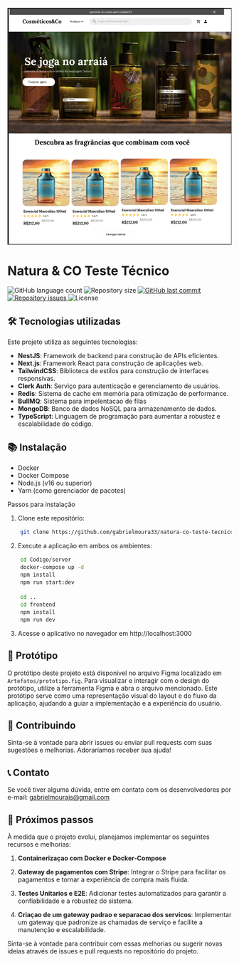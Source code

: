 <p align="center">
     <img src="./Artefatos/preview.png" />
</p>

# Natura & CO Teste Técnico
<p>
  <img alt="GitHub language count" src="https://img.shields.io/github/languages/count/gabrielmoura33/natura-co-teste-tecnico">

  <img alt="Repository size" src="https://img.shields.io/github/repo-size/gabrielmoura33/natura-co-teste-tecnico">
  
  <a href="https://github.com/WallysonGalvao/rocketseat-gobarber/commits/master">
    <img alt="GitHub last commit" src="https://img.shields.io/github/last-commit/gabrielmoura33/natura-co-teste-tecnico">
  </a>

  <a href="https://github.com/gabrielmoura33/natura-co-teste-tecnico/issues">
    <img alt="Repository issues" src="https://img.shields.io/github/issues/gabrielmoura33/natura-co-teste-tecnico">
  </a>

  <img alt="License" src="https://img.shields.io/badge/license-MIT-brightgreen">
</p>

## 🛠️ Tecnologias utilizadas
Este projeto utiliza as seguintes tecnologias:
- **NestJS**: Framework de backend para construção de APIs eficientes.
- **Next.js**: Framework React para construção de aplicações web.
- **TailwindCSS**: Biblioteca de estilos para construção de interfaces responsivas.
- **Clerk Auth**: Serviço para autenticação e gerenciamento de usuários.
- **Redis**: Sistema de cache em memória para otimização de performance.
- **BullMQ**: Sistema para impelentacao de filas
- **MongoDB**: Banco de dados NoSQL para armazenamento de dados.
- **TypeScript**: Linguagem de programação para aumentar a robustez e escalabilidade do código.


## 📚 Instalação
- Docker
- Docker Compose
- Node.js (v16 ou superior)
- Yarn (como gerenciador de pacotes)

Passos para instalação
1. Clone este repositório:
```bash 
    git clone https://github.com/gabrielmoura33/natura-co-teste-tecnico
```

2. Execute a aplicação em ambos os ambientes:
```bash 
    cd Codigo/server
    docker-compose up -d
    npm install
    npm run start:dev

    cd ..
    cd frontend
    npm install
    npm run dev
```

3. Acesse o aplicativo no navegador em http://localhost:3000

## 🎨 Protótipo
O protótipo deste projeto está disponível no arquivo Figma localizado em `Artefatos/prototipo.fig`. Para visualizar e interagir com o design do protótipo, utilize a ferramenta Figma e abra o arquivo mencionado. Este protótipo serve como uma representação visual do layout e do fluxo da aplicação, ajudando a guiar a implementação e a experiência do usuário.

## 🤝 Contribuindo
Sinta-se à vontade para abrir issues ou enviar pull requests com suas sugestões e melhorias. Adoraríamos receber sua ajuda!


## 📞 Contato
Se você tiver alguma dúvida, entre em contato com os desenvolvedores por e-mail: gabrielmourajs@gmail.com

## 🎯 Próximos passos
À medida que o projeto evolui, planejamos implementar os seguintes recursos e melhorias:

1. **Containerizaçao com Docker e Docker-Compose**

2. **Gateway de pagamentos com Stripe**: Integrar o Stripe para facilitar os pagamentos e tornar a experiência de compra mais fluida.

3. **Testes Unitarios e E2E**: Adicionar testes automatizados para garantir a confiabilidade e a robustez do sistema.

4. **Criaçao de um gateway padrao e separacao dos servicos**: Implementar um gateway que padronize as chamadas de serviço e facilite a manutenção e escalabilidade.

Sinta-se à vontade para contribuir com essas melhorias ou sugerir novas ideias através de issues e pull requests no repositório do projeto.
